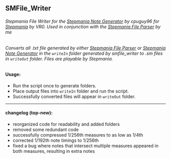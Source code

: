 ## SMFile_Writer
###### Stepmania File Writer for the [Stepmania Note Generator](https://github.com/cpuguy96/stepmania-note-generator) by cpuguy96 for [Stepmania](https://github.com/stepmania/stepmania/wiki/sm) by VR0. Used in conjunction with the [Stepmania File Parser](https://github.com/jhaco/SMFile_Parser) by me

###### Converts all .txt file generated by either [Stepmania File Parser](https://github.com/jhaco/SMFile_Parser) or [Stepmania Note Generator](https://github.com/cpuguy96/stepmania-note-generator) in the ```writeIn``` folder generated by smfile_writer to .sm files in ```writeOut``` folder. Files are playable by Stepmania.

#### Usage:

- Run the script once to generate folders.
- Place output files into ```writeIn``` folder and run the script.
- Successfully converted files will appear in ```writeOut``` folder.

---

#### changelog (top-new):
- reorganized code for readability and added folders
- removed some redundant code
- successfully compressed 1/256th measures to as low as 1/4th
- corrected 1/192th note timings to 1/256th
- fixed a bug where notes that intersect multiple measures appeared in both measures, resulting in extra notes
